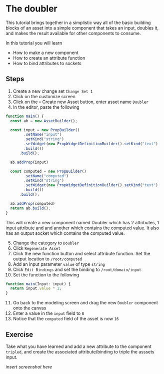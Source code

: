 # The doubler

This tutorial brings together in a simplistic way all of the basic building
blocks of an asset into a simple component that takes an input, doubles it, and
makes the result available for other components to consume.

In this tutorial you will learn

- How to make a new component
- How to create an attribute function
- How to bind attributes to sockets

## Steps

1. Create a new change set `Change Set 1`
2. Click on the customize screen
3. Click on the `+` Create new Asset button, enter asset name `Doubler`
4. In the editor, paste the following

```typescript
function main() {
  const ab = new AssetBuilder();

  const input = new PropBuilder()
        .setName("input")
        .setKind("string")
        .setWidget(new PropWidgetDefinitionBuilder().setKind("text")
        .build())
      .build();

  ab.addProp(input)

  const computed = new PropBuilder()
        .setName("computed")
        .setKind("string")
        .setWidget(new PropWidgetDefinitionBuilder().setKind("text")
        .build())
      .build();

  ab.addProp(computed)
  return ab.build();
}
```

This will create a new component named Doubler which has 2 attributes, 1 input
attribute and and another which contains the computed value. It also has an
output socket which contains the computed value.

5. Change the category to `Doubler`
6. Click `Regenerate Asset`
7. Click the new function button and select attribute function. Set the output
   location to `/root/computed`
8. Add an input parameter `value` of type `string`
9. Click `Edit Bindings` and set the binding to `/root/domain/input`
10. Set the function to the following

```typescript
function main(Input: input) {
  return input.value * 2;
}
```

11. Go back to the modeling screen and drag the new `Doubler` component onto the
    canvas
12. Enter a value in the `input` field to `8`
13. Notice that the `computed` field of the asset is now `16`

## Exercise

Take what you have learned and add a new attribute to the component `tripled`,
and create the associated attribute/binding to triple the asssets input.

_insert screenshot here_
